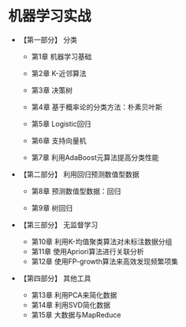 # 机器学习实战

* 【第一部分】 分类

  * 第1章 机器学习基础

  * 第2章 K-近邻算法

  * 第3章 决策树

  * 第4章 基于概率论的分类方法：朴素贝叶斯

  * 第5章 Logistic回归

  * 第6章 支持向量机

  * 第7章 利用AdaBoost元算法提高分类性能

* 【第二部分】 利用回归预测数值型数据

  * 第8章 预测数值型数据：回归

  * 第9章  树回归

* 【第三部分】 无监督学习

  * 第10章 利用K-均值聚类算法对未标注数据分组
  * 第11章 使用Apriori算法进行关联分析
  * 第12章 使用FP-growth算法来高效发现频繁项集

* 【第四部分】 其他工具

  * 第13章 利用PCA来简化数据
  * 第14章 利用SVD简化数据
  * 第15章 大数据与MapReduce



